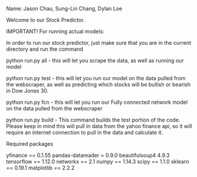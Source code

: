 Name: Jason Chau, Sung-Lin Chang, Dylan Loe

Welcome to our Stock Predictor. 

IMPORTANT!
For running actual models:

In order to run our stock predictor, just make sure that you are in the current directory and run the command 

python run.py all - this will let you scrape the data, as well as running our model


python run.py test - this will let you run our model on the data pulled from the webscraper, as well as predicting which stocks will
be bullish or bearish in Dow Jones 30.

python run.py fcn - this will let you run our Fully connected network model on the data pulled from the webscraper

python run.py build - This command builds the test portion of the code. Please keep in mind this will pull in data from the yahoo finance api,
so it will require an internet connection to pull in the data and calculate it.

Required packages

yfinance == 0.1.55
pandas-datareader = 0.9.0
beautifulsoup4 4.9.3
tensorflow == 1.12.0
networkx == 2.1
numpy == 1.14.3
scipy == 1.1.0
sklearn == 0.19.1
matplotlib == 2.2.2
